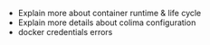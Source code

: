- Explain more about container runtime & life cycle
- Explain more details about colima configuration
- docker credentials errors
